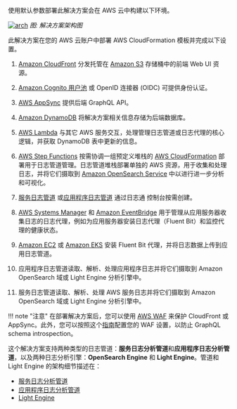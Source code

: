 使用默认参数部署此解决方案会在 AWS 云中构建以下环境。

[![arch]][arch]
_图: 解决方案架构图_

此解决方案在您的 AWS 云账户中部署 AWS CloudFormation 模板并完成以下设置。

1. [Amazon CloudFront](https://aws.amazon.com/cloudfront) 分发托管在 [Amazon S3](https://aws.amazon.com/s3/) 存储桶中的前端 Web UI 资源。

2. [Amazon Cognito 用户池](https://aws.amazon.com/cognito) 或 OpenID 连接器 (OIDC) 可提供身份认证。

3. [AWS AppSync](https://aws.amazon.com/appsync) 提供后端 GraphQL API。

4. [Amazon DynamoDB](https://aws.amazon.com/dynamodb) 将解决方案相关信息存储为后端数据库。

5. [AWS Lambda](https://aws.amazon.com/lambda) 与其它 AWS 服务交互，处理管理日志管道或日志代理的核心逻辑，并获取 DynamoDB 表中更新的信息。

6. [AWS Step Functions](https://aws.amazon.com/step-functions) 按需协调一组预定义堆栈的 [AWS CloudFormation](https://aws.amazon.com/cloudformation) 部署用于日志管道管理。日志管道堆栈部署单独的 AWS 资源，用于收集和处理日志，并将它们摄取到 [Amazon OpenSearch Service](https://aws.amazon.com/opensearch-service) 中以进行进一步分析和可视化。

7. [服务日志管道](#AWS-服务日志分析管道) 或[应用程序日志管道](#应用日志分析管道) 通过日志通 控制台按需创建。

8. [AWS Systems Manager](https://aws.amazon.com/systems-manager) 和 [Amazon EventBridge](https://aws.amazon.com/eventbridge) 用于管理从应用服务器收集日志的日志代理，例如为应用服务器安装日志代理（Fluent Bit）和监控代理的健康状态。

9. [Amazon EC2](https://aws.amazon.com/ec2/) 或 [Amazon EKS](https://aws.amazon.com/eks/) 安装 Fluent Bit 代理，并将日志数据上传到应用日志管道。

10. 应用程序日志管道读取、解析、处理应用程序日志并将它们摄取到 Amazon OpenSearch 域或 Light Engine 分析引擎中。

11. 服务日志管道读取、解析、处理 AWS 服务日志并将它们摄取到 Amazon OpenSearch 域或 Light Engine 分析引擎中。

!!! note "注意"
    在部署解决方案后，您可以使用 [AWS WAF](https://aws.amazon.com/waf/) 来保护 CloudFront 或 AppSync。此外，您可以按照这个[指南](https://docs.aws.amazon.com/appsync/latest/devguide/WAF-Integration.html)配置您的 WAF 设置，以防止 GraphQL schema introspection。

这个解决方案支持两种类型的日志管道：**服务日志分析管道**和**应用程序日志分析管道**，以及两种日志分析引擎：**OpenSearch Engine** 和 **Light Engine**。管道和 Light Engine 的架构细节描述在：

- [服务日志分析管道](../architecture-details/service-log-analytics-pipeline.md)
- [应用程序日志分析管道](../architecture-details/application-log-analytics-pipeline.md)
- [Light Engine](../architecture-details/light-engine.md)

[s3log]: https://docs.aws.amazon.com/AmazonS3/latest/userguide/ServerLogs.html
[alblog]: https://docs.aws.amazon.com/elasticloadbalancing/latest/application/load-balancer-access-logs.html
[s3]: https://aws.amazon.com/s3/
[s3-events]: https://docs.aws.amazon.com/AmazonS3/latest/userguide/NotificationHowTo.html
[cloudfront]: https://aws.amazon.com/cloudfront/
[cognito]: https://aws.amazon.com/cognito/
[appsync]: https://aws.amazon.com/appsync/
[lambda]: https://aws.amazon.com/lambda/
[dynamodb]: https://aws.amazon.com/dynamodb/
[systemsmanager]: https://aws.amazon.com/systemmanager/
[stepfunction]: https://aws.amazon.com/stepfunctions/
[kds]: https://aws.amazon.com/kinesis/data-streams/
[kdf]: https://aws.amazon.com/kinesis/data-firehose/
[arch]: ../../images/architecture/arch.png
[arch-service-pipeline-s3]: ../../images/architecture/service-pipeline-s3.svg
[arch-service-pipeline-s3-lightengine]: ../../images/architecture/logs-in-s3-light-engine.drawio.svg
[arch-service-pipeline-kdf-to-s3]: ../../images/architecture/service-pipeline-kdf-to-s3.svg
[arch-service-pipeline-cw]: ../../images/architecture/service-pipeline-cw.svg
[arch-service-pipeline-kds]: ../../images/architecture/service-pipeline-kds.svg
[arch-service-pipeline-cwl-to-kds]: ../../images/architecture/service-pipeline-cwl-to-kds.svg
[arch-app-log-pipeline]: ../../images/architecture/app-log-pipeline-ec2-eks.svg
[arch-app-log-pipeline-lighengine]: ../../images/architecture/logs-from-amazon-ec2-eks-light-engine.drawio.png
[arch-syslog-pipeline]: ../../images/architecture/app-log-pipeline-syslog.svg
[arch-syslog-pipeline-lightengine]: ../../images/architecture/syslog_arch_light_engine.png
[peering-connection]: https://docs.aws.amazon.com/vpc/latest/peering/working-with-vpc-peering.html
[tgw]: https://docs.aws.amazon.com/vpc/latest/tgw/what-is-transit-gateway.html
[rsyslog]: https://www.rsyslog.com/